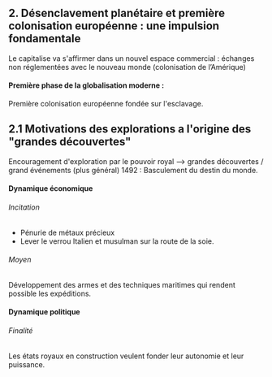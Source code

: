 ## 2. Désenclavement planétaire et première colonisation européenne : une impulsion fondamentale

Le capitalise va s'affirmer dans un nouvel espace commercial : échanges non réglementées avec le nouveau monde (colonisation de l’Amérique)

#### Première phase de la globalisation moderne : 
Première colonisation européenne fondée sur l'esclavage. 


## 2.1 Motivations des explorations a l'origine des "grandes découvertes"
Encouragement d'exploration par le pouvoir royal --> grandes découvertes / grand événements (plus général)
1492 : Basculement du destin du monde. 

#### Dynamique économique
###### Incitation
- Pénurie de métaux précieux
- Lever le verrou Italien et musulman sur la route de la soie. 

###### Moyen
Développement des armes et des techniques maritimes qui rendent possible les expéditions.


#### Dynamique politique
###### Finalité
Les états royaux en construction veulent fonder leur autonomie et leur puissance. 


